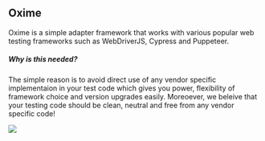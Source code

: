 ## Oxime

Oxime is a simple adapter framework that works with various popular web testing frameworks such as WebDriverJS, Cypress and Puppeteer.  

##### Why is this needed?
The simple reason is to avoid direct use of any vendor specific implementaion in your test code which gives you power, flexibility of framework choice and version upgrades easily.  Moreoever, we beleive that your testing code should be clean, neutral and free from any vendor specific code!


![](https://github.com/senips/selenium-wrap/blob/master/doc/images/automationwrapperfram.png)
